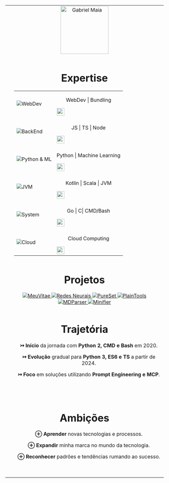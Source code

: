 <table align="center" style="width: 100%; max-width: 56em; border-collapse: collapse;">
  <tr>
    <td align="center">
      <img
        src="https://img.shields.io/badge/%AD-Gabriel_Maia-24292E?logo=github&style=for-the-badge"
        alt="Gabriel Maia"
        style="height: 9.5em"
      />
    </td>
  </tr>

  <tr><td></td></tr>

  <tr>
    <td valign="top">
      <div align="center">
        <h1>Expertise</h1>
      </div>
      <table width="100%" style="border-collapse: collapse; max-width: 28em; margin: 0 auto;" align="center">
        <tr>
          <td>
            <img src="https://skillicons.dev/icons?i=html,css,webpack&theme=dark" alt="WebDev"/>
          </td>
          <td>
            <p align="center">WebDev | Bundling</p>
            <img align="center" src="https://img.shields.io/badge/░░████████████████░░-E34F26?style=flat-square" style="height: 1.5rem"/>
          </td>
        </tr>
        <tr><td></td></tr>
        <tr>
          <td>
            <img src="https://skillicons.dev/icons?i=js,ts,nodejs&theme=dark" alt="BackEnd"/>
          </td>
          <td>
            <p align="center">JS | TS | Node</p>
            <img align="center" src="https://img.shields.io/badge/░░░██████████████░░░-yellow?style=flat-square" style="height: 1.5rem"/>
          </td>
        </tr>
        <tr><td></td></tr>
        <tr>
          <td>
            <img src="https://skillicons.dev/icons?i=python,scikitlearn,tensorflow&theme=dark" alt="Python & ML"/>
          </td>
          <td>
            <p align="center">Python | Machine Learning</p>
            <img align="center" src="https://img.shields.io/badge/░░░██████████████░░░-3776AB?style=flat-square" style="height: 1.5rem"/>
          </td>
        </tr>
        <tr><td></td></tr>
        <tr>
          <td>
            <img align="center" src="https://skillicons.dev/icons?i=kotlin,scala,java&theme=dark" alt="JVM"/>
          </td>
          <td>
            <p align="center">Kotlin | Scala | JVM</p>
            <img align="center" src="https://img.shields.io/badge/░░░░░██████████░░░░░-7F52FF?style=flat-square" style="height: 1.5rem"/>
          </td>
        </tr>
        <tr><td></td></tr>
        <tr>
          <td>
            <img src="https://skillicons.dev/icons?i=go,c,bash&theme=dark" alt="System"/>
          </td>
          <td>
            <p align="center">Go | C| CMD/Bash</p>
            <img align="center" src="https://img.shields.io/badge/░░░░░░░██████░░░░░░░-00C8F0?style=flat-square" style="height: 1.5rem"/>
          </td>
        </tr>
        <tr><td></td></tr>
        <tr>
          <td>
            <img src="https://skillicons.dev/icons?i=aws,gcp,azure&theme=dark" alt="Cloud"/>
          </td>
          <td>
            <p align="center">Cloud Computing</p>
            <img align="center" src="https://img.shields.io/badge/░░░░░░░░░██░░░░░░░░░-FF9900?style=flat-square" style="height: 1.5rem"/>
          </td>
        </tr>
      </table>
    </td>
  </tr>

  <tr><td></td></tr>

  <tr>
    <td valign="top">
      <div align="center">
        <h1>Projetos</h1>
        <a href="https://github.com/gabrielmsilva00/meuvitae">
          <img src="https://github-readme-stats.vercel.app/api/pin/?username=gabrielmsilva00&repo=meuvitae&theme=dark" alt="MeuVitae" style="max-width: 100%; height: auto;"/>
        </a>
        <a href="https://github.com/gabrielmsilva00/redes-neurais-mlp">
          <img src="https://github-readme-stats.vercel.app/api/pin/?username=gabrielmsilva00&repo=redes-neurais-mlp&theme=dark" alt="Redes Neurais" style="max-width: 100%; height: auto;"/>
        </a>
        <a href="https://github.com/gabrielmsilva00/pureset">
          <img src="https://github-readme-stats.vercel.app/api/pin/?username=gabrielmsilva00&repo=pureset&theme=dark" alt="PureSet" style="max-width: 100%; height: auto;"/>
        </a>
        <a href="https://github.com/gabrielmsilva00/plaintools">
          <img src="https://github-readme-stats.vercel.app/api/pin/?username=gabrielmsilva00&repo=plaintools&theme=dark" alt="PlainTools" style="max-width: 100%; height: auto;"/>
        </a>
        <a href="https://github.com/gabrielmsilva00/mdparser">
          <img src="https://github-readme-stats.vercel.app/api/pin/?username=gabrielmsilva00&repo=mdparser&theme=dark" alt="MDParser" style="max-width: 100%; height: auto;"/>
        </a>
        <a href="https://github.com/gabrielmsilva00/minifier">
          <img src="https://github-readme-stats.vercel.app/api/pin/?username=gabrielmsilva00&repo=minifier&theme=dark" alt="Minifier" style="max-width: 100%; height: auto;"/>
        </a>
      </div>
    </td>
  </tr>

  <tr><td></td></tr>

  <tr>
    <td valign="top">
      <div align="center">
        <h1>Trajetória</h1>
      </div>
      <ul align="center">
        <p><strong>↣ Início</strong> da jornada com <strong>Python 2, CMD e Bash</strong> em 2020.</p>
        <p><strong>↣ Evolução</strong> gradual para <strong>Python 3, ES6 e TS</strong> a partir de 2024.</p>
        <p><strong>↣ Foco</strong> em soluções utilizando <strong>Prompt Engineering e MCP</strong>.</p></br>
      </ul>
    </td>
  </tr>

  <tr><td></td></tr>

  <tr>
    <td valign="top">
      <div align="center">
        <h1>Ambições</h1>
      </div>
      <ul align="center">
        <p><strong>⊕ Aprender</strong> novas tecnologias e processos.</p>
        <p><strong>⊕ Expandir</strong> minha marca no mundo da tecnologia.</p>
        <p><strong>⊕ Reconhecer</strong> padrões e tendências rumando ao sucesso.</p></br>
      </ul>
    </td>
  </tr>

</table>
